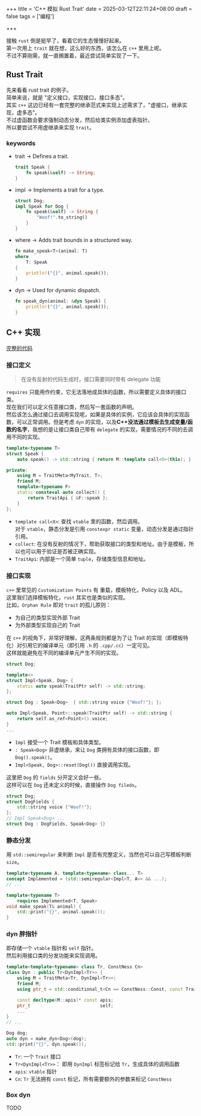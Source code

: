 +++
title = 'C++ 模拟 Rust Trait'
date = 2025-03-12T22:11:24+08:00
draft = false
tags = ['编程']

+++

接触 `rust` 倒是挺早了，看着它的生态慢慢好起来。  
第一次用上 `trait` 就在想，这么好的东西，该怎么在 `c++` 里用上呢。  
不过不算刚需，就一直搁置着，最近尝试简单实现了一下。  

## Rust Trait
先来看看 rust trait 的例子。  
简单来说，就是 "定义接口，实现接口，接口多态"。  
其实 `c++` 这边已经有一套完整的继承范式来实现上述需求了，"虚接口，继承实现，虚多态"。  
不过虚函数会要求强制动态分发，然后给类实例添加虚表指针。  
所以要尝试不用虚继承来实现 `trait`。  

### keywords
- trait → Defines a trait.  
  ```rust
  trait Speak {
      fn speak(&self) -> String;
  }
  ```
- impl → Implements a trait for a type.  
  ```rust
  struct Dog;
  impl Speak for Dog {
      fn speak(&self) -> String {
          "Woof!".to_string()
      }
  }
  ```
- where → Adds trait bounds in a structured way.  
  ```rust
  fn make_speak<T>(animal: T) 
  where 
      T: Speak 
  {
      println!("{}", animal.speak());
  }
  ```
- dyn → Used for dynamic dispatch.  
  ```rust
  fn speak_dyn(animal: &dyn Speak) {
      println!("{}", animal.speak());
  }
  ```

## C++ 实现

[完整的代码](https://github.com/hypengw/rstd/blob/master/src/core/trait.cppm)  

### 接口定义

> 在没有反射的代码生成时，接口需要同时带有 delegate 功能

`requires` 只能用作约束，它无法落地成具体的函数，所以需要定义具体的接口类。  
现在我们可以定义任意接口类，然后写一套函数的声明。  
然后该怎么通过接口去调用实现呢，如果是具体的实例，它应该会具体的实现函数，可以正常调用。但是考虑 `dyn` 的实现，以及**C++没法通过模板去生成变量/函数的名字**，我想的是让接口类自己带有 `delegate` 的实现，需要情况的不同的去调用不同的实现。
```c++
template<typename T>
struct Speak {
    auto speak() -> std::string { return M::template call<0>(this); }

private:
    using M = TraitMeta<MyTrait, T>;
    friend M;
    template<typename F>
    static consteval auto collect() {
        return TraitApi { &F::speak };
    }
};
```
- `template call<X>`: 查找 `vtable` 里的函数，然后调用。  
  对于 `vtable`，静态分发是引用 `constexpr static` 变量，动态分发是通过指针引用。  
- `collect`: 在没有反射的情况下，帮助获取接口的类型和地址。由于是模板，所以也可以用于验证是否被正确实现。  
- `TraitApi`: 内部是一个简单 `tuple`，存储类型信息和地址。  

### 接口实现

`c++` 里常见的 `Customization Points` 有 重载，模板特化，Policy 以及 ADL。  
这里我们选择模板特化，`rust` 其实也是类似的实现。  
比如，`Orphan Rule` 即对 `trait` 的孤儿原则：  
- 为自己的类型实现外部 Trait
- 为外部类型实现自己的 Trait

在 `c++` 的视角下，非常好理解，这两条规则都是为了让 Trait 的实现（即模板特化）对引用它的编译单元（即引用 `.h` 的 `.cpp/.cc`）一定可见。  
这样就能避免在不同的编译单元产生不同的实现。  

```c++
struct Dog;

template<>
struct Impl<Speak, Dog> {
    static auto speak(TraitPtr self) -> std::string;
};

struct Dog : Speak<Dog>  { std::string voice {"Woof!"}; };

auto Impl<Speak, Point>::speak(TraitPtr self) -> std::string {
    return self.as_ref<Point>().voice;
}
...
```
- `Impl` 接受一个 Trait 模板和具体类型。  
- `: Speak<Dog>` 非虚继承，来让 `Dog` 类拥有具体的接口函数，即 `Dog().speak()`。  
- `Impl<Speak, Dog>::reset(Dog())` 直接调用实现。  

这里把 `Dog` 的 `fields` 分开定义会好一些。  
这样可以在 `Dog` 还未定义的时候，直接操作 `Dog fileds`。
```c++
struct Dog;
struct DogFields {
    std::string voice {"Woof!"};
};
// Impl Speak<Dog> ...
struct Dog : DogFields, Speak<Dog> {}
```

### 静态分发
用 `std::semiregular` 来判断 `Impl` 是否有完整定义，当然也可以自己写模板判断 `size`。  
``` c++
template<typename A, template<typename> class... T>
concept Implemented = (std::semiregular<Impl<T, A>> && ...);
// ...

template<typename T>
    requires Implemented<T, Speak>
void make_speak(T& animal) {
    std::print("{}", animal.speak());
}
```

### dyn 胖指针
即存储一个 `vtable` 指针和 `self` 指针。  
然后利用接口类的分发功能来实现调用。  

```c++
template<template<typename> class Tr, ConstNess Cn>
class Dyn : public Tr<DynImpl<Tr>> {
    using M = TraitMeta<Tr, DynImpl<Tr>>;
    friend M;
    using ptr_t = std::conditional_t<Cn == ConstNess::Const, const TraitPtr, TraitPtr>;

    const decltype(M::apis)* const apis;
    ptr_t                          self;
    ...
}
// ...

Dog dog;
auto dyn = make_dyn<Dog>(dog);
std::print("{}", dyn.speak());
```
- `Tr`: 一个 `Trait` 接口
- `Tr<DynImpl<Tr>>`： 即用 `DynImpl` 标签标记给 `Tr`，生成具体的调用函数
- `apis`: `vtable` 指针
- `Cn`: `Tr` 无法拥有 `const` 标记，所有需要额外的参数来标记 `ConstNess`

### Box dyn
TODO